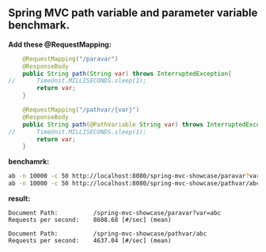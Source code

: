 Spring MVC path variable and parameter variable benchmark.
-------------------

**Add these @RequestMapping:**
```java
	@RequestMapping("/paravar")
	@ResponseBody
	public String path(String var) throws InterruptedException{
//		TimeUnit.MILLISECONDS.sleep(1);
		return var;
	}

	@RequestMapping("/pathvar/{var}")
	@ResponseBody
	public String path(@PathVariable String var) throws InterruptedException{
//		TimeUnit.MILLISECONDS.sleep(1);
		return var;
	}
```

**benchamrk:**
```bash
ab -n 10000 -c 50 http://localhost:8080/spring-mvc-showcase/paravar?var=abc
ab -n 10000 -c 50 http://localhost:8080/spring-mvc-showcase/pathvar/abc
```

**result:**

```
Document Path:          /spring-mvc-showcase/paravar?var=abc
Requests per second:    8608.68 [#/sec] (mean)
```

```
Document Path:          /spring-mvc-showcase/pathvar/abc
Requests per second:    4637.04 [#/sec] (mean)
```

